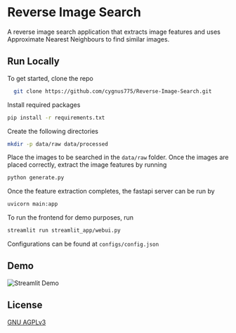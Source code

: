 
# Reverse Image Search

A reverse image search application that extracts image features and uses Approximate Nearest Neighbours to find similar images.

## Run Locally

To get started, clone the repo

```bash
  git clone https://github.com/cygnus775/Reverse-Image-Search.git
```
Install required packages
```bash
pip install -r requirements.txt
```
Create the following directories
```bash
mkdir -p data/raw data/processed
```

Place the images to be searched in the `data/raw` folder. Once the images are placed correctly, extract the image features by running

```bash
python generate.py
```

Once the feature extraction completes, the fastapi server can be run by
```bash
uvicorn main:app
```
To run the frontend for demo purposes, run 
```bash
streamlit run streamlit_app/webui.py
```
Configurations can be found at `configs/config.json`


## Demo

![Streamlit Demo](https://raw.githubusercontent.com/cygnus775/Reverse-Image-Search/main/screenshots/demo.gif)


## License

[GNU AGPLv3](https://choosealicense.com/licenses/agpl-3.0/)

